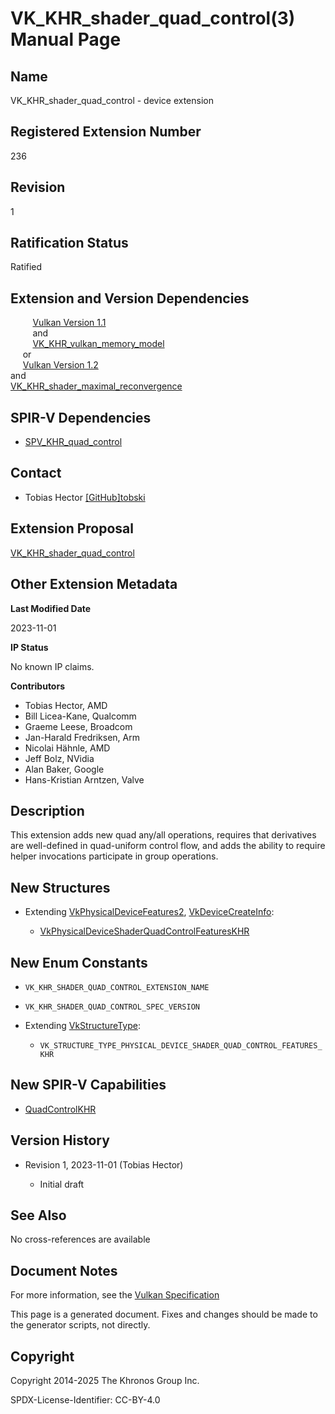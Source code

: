 # VK\_KHR\_shader\_quad\_control(3) Manual Page

## Name

VK\_KHR\_shader\_quad\_control - device extension



## [](#_registered_extension_number)Registered Extension Number

236

## [](#_revision)Revision

1

## [](#_ratification_status)Ratification Status

Ratified

## [](#_extension_and_version_dependencies)Extension and Version Dependencies

         [Vulkan Version 1.1](#versions-1.1)  
         and  
         [VK\_KHR\_vulkan\_memory\_model](https://registry.khronos.org/vulkan/specs/latest/man/html/VK_KHR_vulkan_memory_model.html)  
     or  
     [Vulkan Version 1.2](#versions-1.2)  
and  
[VK\_KHR\_shader\_maximal\_reconvergence](https://registry.khronos.org/vulkan/specs/latest/man/html/VK_KHR_shader_maximal_reconvergence.html)

## [](#_spir_v_dependencies)SPIR-V Dependencies

- [SPV\_KHR\_quad\_control](https://github.khronos.org/SPIRV-Registry/extensions/KHR/SPV_KHR_quad_control.html)

## [](#_contact)Contact

- Tobias Hector [\[GitHub\]tobski](https://github.com/KhronosGroup/Vulkan-Docs/issues/new?body=%5BVK_KHR_shader_quad_control%5D%20%40tobski%0A%2AHere%20describe%20the%20issue%20or%20question%20you%20have%20about%20the%20VK_KHR_shader_quad_control%20extension%2A)

## [](#_extension_proposal)Extension Proposal

[VK\_KHR\_shader\_quad\_control](https://github.com/KhronosGroup/Vulkan-Docs/tree/main/proposals/VK_KHR_shader_quad_control.adoc)

## [](#_other_extension_metadata)Other Extension Metadata

**Last Modified Date**

2023-11-01

**IP Status**

No known IP claims.

**Contributors**

- Tobias Hector, AMD
- Bill Licea-Kane, Qualcomm
- Graeme Leese, Broadcom
- Jan-Harald Fredriksen, Arm
- Nicolai Hähnle, AMD
- Jeff Bolz, NVidia
- Alan Baker, Google
- Hans-Kristian Arntzen, Valve

## [](#_description)Description

This extension adds new quad any/all operations, requires that derivatives are well-defined in quad-uniform control flow, and adds the ability to require helper invocations participate in group operations.

## [](#_new_structures)New Structures

- Extending [VkPhysicalDeviceFeatures2](https://registry.khronos.org/vulkan/specs/latest/man/html/VkPhysicalDeviceFeatures2.html), [VkDeviceCreateInfo](https://registry.khronos.org/vulkan/specs/latest/man/html/VkDeviceCreateInfo.html):
  
  - [VkPhysicalDeviceShaderQuadControlFeaturesKHR](https://registry.khronos.org/vulkan/specs/latest/man/html/VkPhysicalDeviceShaderQuadControlFeaturesKHR.html)

## [](#_new_enum_constants)New Enum Constants

- `VK_KHR_SHADER_QUAD_CONTROL_EXTENSION_NAME`
- `VK_KHR_SHADER_QUAD_CONTROL_SPEC_VERSION`
- Extending [VkStructureType](https://registry.khronos.org/vulkan/specs/latest/man/html/VkStructureType.html):
  
  - `VK_STRUCTURE_TYPE_PHYSICAL_DEVICE_SHADER_QUAD_CONTROL_FEATURES_KHR`

## [](#_new_spir_v_capabilities)New SPIR-V Capabilities

- [QuadControlKHR](https://registry.khronos.org/vulkan/specs/latest/html/vkspec.html#spirvenv-capabilities-table-QuadControlKHR)

## [](#_version_history)Version History

- Revision 1, 2023-11-01 (Tobias Hector)
  
  - Initial draft

## [](#_see_also)See Also

No cross-references are available

## [](#_document_notes)Document Notes

For more information, see the [Vulkan Specification](https://registry.khronos.org/vulkan/specs/latest/html/vkspec.html#VK_KHR_shader_quad_control)

This page is a generated document. Fixes and changes should be made to the generator scripts, not directly.

## [](#_copyright)Copyright

Copyright 2014-2025 The Khronos Group Inc.

SPDX-License-Identifier: CC-BY-4.0